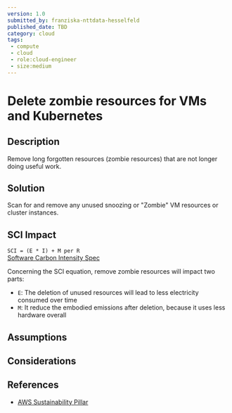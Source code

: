 ```yaml
---
version: 1.0
submitted_by: franziska-nttdata-hesselfeld
published_date: TBD
category: cloud
tags: 
 - compute
 - cloud
 - role:cloud-engineer
 - size:medium
---
```


# Delete zombie resources for VMs and Kubernetes

## Description

Remove long forgotten resources (zombie resources) that are not longer doing useful work.

## Solution

Scan for and remove any unused snoozing or "Zombie" VM resources or cluster instances.

## SCI Impact

`SCI = (E * I) + M per R`  
[Software Carbon Intensity Spec](https://grnsft.org/sci)

Concerning the SCI equation, remove zombie resources will impact two parts:

- `E`: The deletion of unused resources will lead to less electricity consumed over time
- `M`: It reduce the embodied emissions after deletion, because it uses less hardware overall

## Assumptions


## Considerations


## References

- [AWS Sustainability Pillar](https://docs.aws.amazon.com/wellarchitected/latest/sustainability-pillar/sus_sus_user_a2.html)
